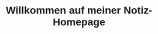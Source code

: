 <!DOCTYPE html>
<html>
<head>
  <title>Meine Notiz-Homepage</title>
  <style>
    body {
      font-family: Arial, sans-serif;
      text-align: center;
      padding: 20px;
    }
  </style>
</head>
<body>
  <h1>Willkommen auf meiner Notiz-Homepage</h1>

  <!-- Weitere Inhalte oder Abschnitte hier hinzufügen -->
</body>
</html>
